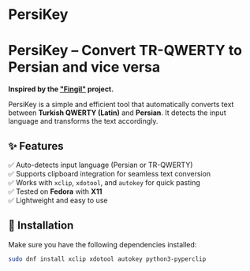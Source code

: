 # PersiKey

# PersiKey – Convert TR-QWERTY to Persian and vice versa

**Inspired by the ["Fingil"](https://github.com/alireza-amirsamimi/fingil) project.**

PersiKey is a simple and efficient tool that automatically converts text between **Turkish QWERTY (Latin)** and **Persian**. It detects the input language and transforms the text accordingly.  

## ✨ Features  
✅ Auto-detects input language (Persian or TR-QWERTY)  
✅ Supports clipboard integration for seamless text conversion  
✅ Works with `xclip`, `xdotool`, and `autokey` for quick pasting  
✅ Tested on **Fedora** with **X11**  
✅ Lightweight and easy to use  

## 🔧 Installation  
Make sure you have the following dependencies installed:  

```bash
sudo dnf install xclip xdotool autokey python3-pyperclip
